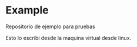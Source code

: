 # Example
Repositorio de ejemplo para pruebas

Esto lo escribí desde la maquina virtual desde linux.

